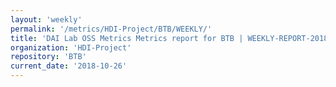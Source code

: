 ```yaml
---
layout: 'weekly'
permalink: '/metrics/HDI-Project/BTB/WEEKLY/'
title: 'DAI Lab OSS Metrics Metrics report for BTB | WEEKLY-REPORT-2018-10-26'
organization: 'HDI-Project'
repository: 'BTB'
current_date: '2018-10-26'
---
```

